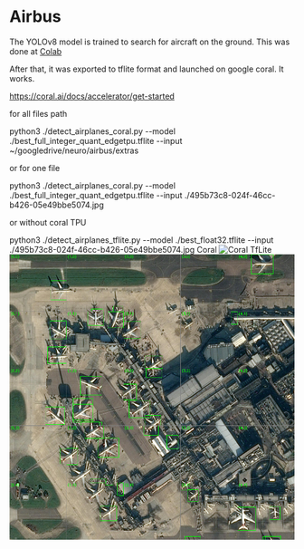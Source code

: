 # Airbus

The YOLOv8 model is trained to search for aircraft on the ground.
This was done at [Colab](https://colab.research.google.com/drive/1RxXaa6zn_ZOQJMDdQOjoELw6qh3ae3pH?usp=sharing)

After that, it was exported to tflite format and launched on google coral. It works.

https://coral.ai/docs/accelerator/get-started

for all files path

python3 ./detect_airplanes_coral.py   --model ./best_full_integer_quant_edgetpu.tflite   --input ~/googledrive/neuro/airbus/extras

or for one file

python3 ./detect_airplanes_coral.py   --model ./best_full_integer_quant_edgetpu.tflite   --input ./495b73c8-024f-46cc-b426-05e49bbe5074.jpg

or without coral TPU

python3 ./detect_airplanes_tflite.py  --model ./best_float32.tflite    --input ./495b73c8-024f-46cc-b426-05e49bbe5074.jpg
Coral
![Coral](https://github.com/palich2000/Airbus/blob/main/495b73c8-024f-46cc-b426-05e49bbe5074_result.png)
TfLite
![TfLite](https://github.com/palich2000/Airbus/blob/main/495b73c8-024f-46cc-b426-05e49bbe5074_result_tflite.png)
